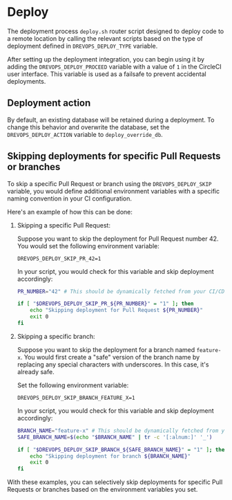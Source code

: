 # Deploy

The deployment process `deploy.sh` router script designed to deploy code to a
remote location by calling the relevant scripts based on the type of deployment
defined in `DREVOPS_DEPLOY_TYPE` variable.

After setting up the deployment integration, you can begin using it by adding
the `DREVOPS_DEPLOY_PROCEED` variable with a value of `1` in the CircleCI user
interface. This variable is used as a failsafe to prevent accidental
deployments.

## Deployment action

By default, an existing database will be retained during a deployment. To change
this behavior and overwrite the database, set the `DREVOPS_DEPLOY_ACTION`
variable to `deploy_override_db`.

## Skipping deployments for specific Pull Requests or branches

To skip a specific Pull Request or branch using the `DREVOPS_DEPLOY_SKIP`
variable, you would define additional environment variables with a specific
naming convention in your CI configuration.

Here's an example of how this can be done:

1. Skipping a specific Pull Request:

   Suppose you want to skip the deployment for Pull Request number 42. You would
   set the following environment variable:

   ```
   DREVOPS_DEPLOY_SKIP_PR_42=1
   ```

   In your script, you would check for this variable and skip deployment
   accordingly:

   ```bash
   PR_NUMBER="42" # This should be dynamically fetched from your CI/CD environment.

   if [ "$DREVOPS_DEPLOY_SKIP_PR_${PR_NUMBER}" = "1" ]; then
       echo "Skipping deployment for Pull Request ${PR_NUMBER}"
       exit 0
   fi
   ```

2. Skipping a specific branch:

   Suppose you want to skip the deployment for a branch named `feature-x`. You
   would first create a "safe" version of the branch name by replacing any
   special characters with underscores. In this case, it's already safe.

   Set the following environment variable:

   ```
   DREVOPS_DEPLOY_SKIP_BRANCH_FEATURE_X=1
   ```

   In your script, you would check for this variable and skip deployment
   accordingly:

   ```bash
   BRANCH_NAME="feature-x" # This should be dynamically fetched from your CI/CD environment.
   SAFE_BRANCH_NAME=$(echo "$BRANCH_NAME" | tr -c '[:alnum:]' '_')

   if [ "$DREVOPS_DEPLOY_SKIP_BRANCH_${SAFE_BRANCH_NAME}" = "1" ]; then
       echo "Skipping deployment for branch ${BRANCH_NAME}"
       exit 0
   fi
   ```

With these examples, you can selectively skip deployments for specific Pull
Requests or branches based on the environment variables you set.
